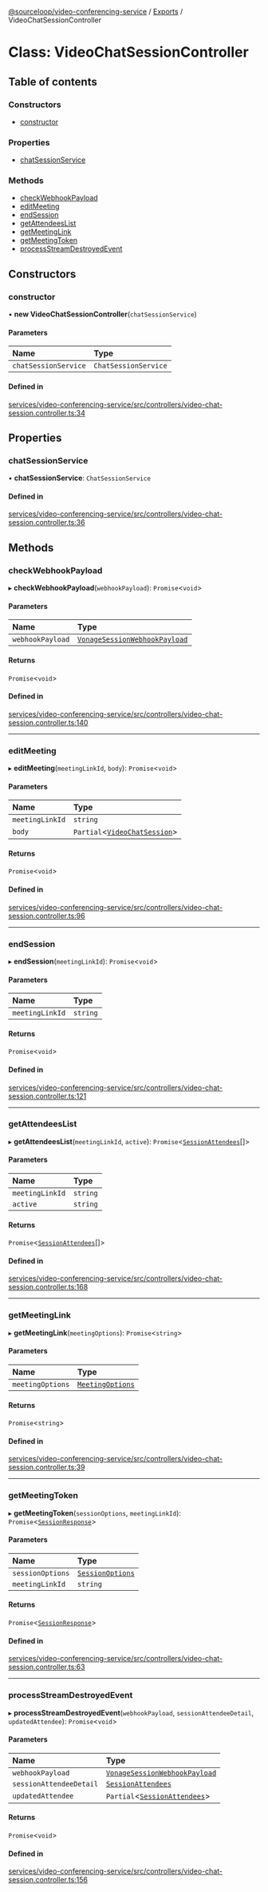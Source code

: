 [@sourceloop/video-conferencing-service](../README.md) / [Exports](../modules.md) / VideoChatSessionController

# Class: VideoChatSessionController

## Table of contents

### Constructors

- [constructor](VideoChatSessionController.md#constructor)

### Properties

- [chatSessionService](VideoChatSessionController.md#chatsessionservice)

### Methods

- [checkWebhookPayload](VideoChatSessionController.md#checkwebhookpayload)
- [editMeeting](VideoChatSessionController.md#editmeeting)
- [endSession](VideoChatSessionController.md#endsession)
- [getAttendeesList](VideoChatSessionController.md#getattendeeslist)
- [getMeetingLink](VideoChatSessionController.md#getmeetinglink)
- [getMeetingToken](VideoChatSessionController.md#getmeetingtoken)
- [processStreamDestroyedEvent](VideoChatSessionController.md#processstreamdestroyedevent)

## Constructors

### constructor

• **new VideoChatSessionController**(`chatSessionService`)

#### Parameters

| Name | Type |
| :------ | :------ |
| `chatSessionService` | `ChatSessionService` |

#### Defined in

[services/video-conferencing-service/src/controllers/video-chat-session.controller.ts:34](https://github.com/codeweb05/repo1/blob/a4cf318/services/video-conferencing-service/src/controllers/video-chat-session.controller.ts#L34)

## Properties

### chatSessionService

• **chatSessionService**: `ChatSessionService`

#### Defined in

[services/video-conferencing-service/src/controllers/video-chat-session.controller.ts:36](https://github.com/codeweb05/repo1/blob/a4cf318/services/video-conferencing-service/src/controllers/video-chat-session.controller.ts#L36)

## Methods

### checkWebhookPayload

▸ **checkWebhookPayload**(`webhookPayload`): `Promise`<`void`\>

#### Parameters

| Name | Type |
| :------ | :------ |
| `webhookPayload` | [`VonageSessionWebhookPayload`](../interfaces/VonageSessionWebhookPayload.md) |

#### Returns

`Promise`<`void`\>

#### Defined in

[services/video-conferencing-service/src/controllers/video-chat-session.controller.ts:140](https://github.com/codeweb05/repo1/blob/a4cf318/services/video-conferencing-service/src/controllers/video-chat-session.controller.ts#L140)

___

### editMeeting

▸ **editMeeting**(`meetingLinkId`, `body`): `Promise`<`void`\>

#### Parameters

| Name | Type |
| :------ | :------ |
| `meetingLinkId` | `string` |
| `body` | `Partial`<[`VideoChatSession`](VideoChatSession.md)\> |

#### Returns

`Promise`<`void`\>

#### Defined in

[services/video-conferencing-service/src/controllers/video-chat-session.controller.ts:96](https://github.com/codeweb05/repo1/blob/a4cf318/services/video-conferencing-service/src/controllers/video-chat-session.controller.ts#L96)

___

### endSession

▸ **endSession**(`meetingLinkId`): `Promise`<`void`\>

#### Parameters

| Name | Type |
| :------ | :------ |
| `meetingLinkId` | `string` |

#### Returns

`Promise`<`void`\>

#### Defined in

[services/video-conferencing-service/src/controllers/video-chat-session.controller.ts:121](https://github.com/codeweb05/repo1/blob/a4cf318/services/video-conferencing-service/src/controllers/video-chat-session.controller.ts#L121)

___

### getAttendeesList

▸ **getAttendeesList**(`meetingLinkId`, `active`): `Promise`<[`SessionAttendees`](SessionAttendees.md)[]\>

#### Parameters

| Name | Type |
| :------ | :------ |
| `meetingLinkId` | `string` |
| `active` | `string` |

#### Returns

`Promise`<[`SessionAttendees`](SessionAttendees.md)[]\>

#### Defined in

[services/video-conferencing-service/src/controllers/video-chat-session.controller.ts:168](https://github.com/codeweb05/repo1/blob/a4cf318/services/video-conferencing-service/src/controllers/video-chat-session.controller.ts#L168)

___

### getMeetingLink

▸ **getMeetingLink**(`meetingOptions`): `Promise`<`string`\>

#### Parameters

| Name | Type |
| :------ | :------ |
| `meetingOptions` | [`MeetingOptions`](../interfaces/MeetingOptions.md) |

#### Returns

`Promise`<`string`\>

#### Defined in

[services/video-conferencing-service/src/controllers/video-chat-session.controller.ts:39](https://github.com/codeweb05/repo1/blob/a4cf318/services/video-conferencing-service/src/controllers/video-chat-session.controller.ts#L39)

___

### getMeetingToken

▸ **getMeetingToken**(`sessionOptions`, `meetingLinkId`): `Promise`<[`SessionResponse`](../interfaces/SessionResponse.md)\>

#### Parameters

| Name | Type |
| :------ | :------ |
| `sessionOptions` | [`SessionOptions`](../interfaces/SessionOptions.md) |
| `meetingLinkId` | `string` |

#### Returns

`Promise`<[`SessionResponse`](../interfaces/SessionResponse.md)\>

#### Defined in

[services/video-conferencing-service/src/controllers/video-chat-session.controller.ts:63](https://github.com/codeweb05/repo1/blob/a4cf318/services/video-conferencing-service/src/controllers/video-chat-session.controller.ts#L63)

___

### processStreamDestroyedEvent

▸ **processStreamDestroyedEvent**(`webhookPayload`, `sessionAttendeeDetail`, `updatedAttendee`): `Promise`<`void`\>

#### Parameters

| Name | Type |
| :------ | :------ |
| `webhookPayload` | [`VonageSessionWebhookPayload`](../interfaces/VonageSessionWebhookPayload.md) |
| `sessionAttendeeDetail` | [`SessionAttendees`](SessionAttendees.md) |
| `updatedAttendee` | `Partial`<[`SessionAttendees`](SessionAttendees.md)\> |

#### Returns

`Promise`<`void`\>

#### Defined in

[services/video-conferencing-service/src/controllers/video-chat-session.controller.ts:156](https://github.com/codeweb05/repo1/blob/a4cf318/services/video-conferencing-service/src/controllers/video-chat-session.controller.ts#L156)
